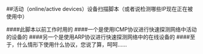 ##活动（online/active devices）设备扫描脚本（或者说检测哪些IP现在正在被使用中）


####此脚本以前工作时用的
####一个是使用ICMP协议进行快速探测网络中活动的设备的
####另一个是使用ARP协议进行快速探测网络中的在线设备的
####至于，什么情形下使用什么协议，您说了算，呵呵……
